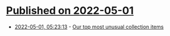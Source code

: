 # [Published on 2022-05-01](index.md)

* [2022-05-01, 05:23:13](https://news.ycombinator.com/item?id=31222422) - [Our top most unusual collection items](https://blogs.bl.uk/living-knowledge/2022/04/our-top-10-most-unusual-collection-items.html)
